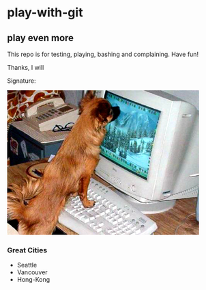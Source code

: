 # play-with-git

## play even more

This repo is for testing, playing, bashing and complaining.  Have fun!

Thanks, I will

Signature:

![](computerdog.jpg)

### Great Cities
* Seattle
* Vancouver
* Hong-Kong
